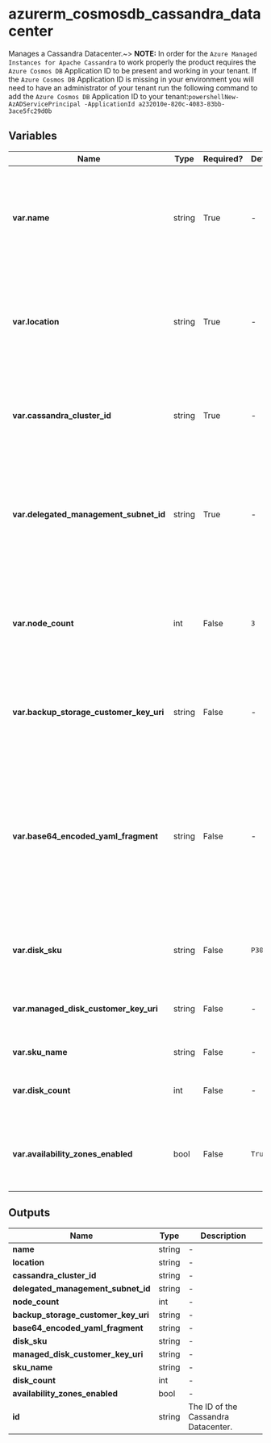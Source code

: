 # azurerm_cosmosdb_cassandra_datacenter

Manages a Cassandra Datacenter.~> **NOTE:** In order for the `Azure Managed Instances for Apache Cassandra` to work properly the product requires the `Azure Cosmos DB` Application ID to be present and working in your tenant. If the `Azure Cosmos DB` Application ID is missing in your environment you will need to have an administrator of your tenant run the following command to add the `Azure Cosmos DB` Application ID to your tenant:```powershellNew-AzADServicePrincipal -ApplicationId a232010e-820c-4083-83bb-3ace5fc29d0b```

## Variables

| Name | Type | Required? |  Default  |  Description |
| ---- | ---- | --------- |  ----------- | ----------- |
| **var.name** | string | True | -  |  The name which should be used for this Cassandra Datacenter. Changing this forces a new Cassandra Datacenter to be created. | 
| **var.location** | string | True | -  |  The Azure Region where the Cassandra Datacenter should exist. Changing this forces a new Cassandra Datacenter to be created. | 
| **var.cassandra_cluster_id** | string | True | -  |  The ID of the Cassandra Cluster. Changing this forces a new Cassandra Datacenter to be created. | 
| **var.delegated_management_subnet_id** | string | True | -  |  The ID of the delegated management subnet for this Cassandra Datacenter. Changing this forces a new Cassandra Datacenter to be created. | 
| **var.node_count** | int | False | `3`  |  The number of nodes the Cassandra Datacenter should have. The number should be equal or greater than `3`. Defaults to `3`. | 
| **var.backup_storage_customer_key_uri** | string | False | -  |  The key URI of the customer key to use for the encryption of the backup Storage Account. | 
| **var.base64_encoded_yaml_fragment** | string | False | -  |  The fragment of the cassandra.yaml configuration file to be included in the cassandra.yaml for all nodes in this Cassandra Datacenter. The fragment should be Base64 encoded and only a subset of keys is allowed. | 
| **var.disk_sku** | string | False | `P30`  |  The Disk SKU that is used for this Cassandra Datacenter. Defaults to `P30`. | 
| **var.managed_disk_customer_key_uri** | string | False | -  |  The key URI of the customer key to use for the encryption of the Managed Disk. | 
| **var.sku_name** | string | False | -  |  Determines the selected sku. | 
| **var.disk_count** | int | False | -  |  Determines the number of p30 disks that are attached to each node. | 
| **var.availability_zones_enabled** | bool | False | `True`  |  Determines whether availability zones are enabled. Defaults to `true`. | 



## Outputs

| Name | Type | Description |
| ---- | ---- | --------- | 
| **name** | string  | - | 
| **location** | string  | - | 
| **cassandra_cluster_id** | string  | - | 
| **delegated_management_subnet_id** | string  | - | 
| **node_count** | int  | - | 
| **backup_storage_customer_key_uri** | string  | - | 
| **base64_encoded_yaml_fragment** | string  | - | 
| **disk_sku** | string  | - | 
| **managed_disk_customer_key_uri** | string  | - | 
| **sku_name** | string  | - | 
| **disk_count** | int  | - | 
| **availability_zones_enabled** | bool  | - | 
| **id** | string  | The ID of the Cassandra Datacenter. | 